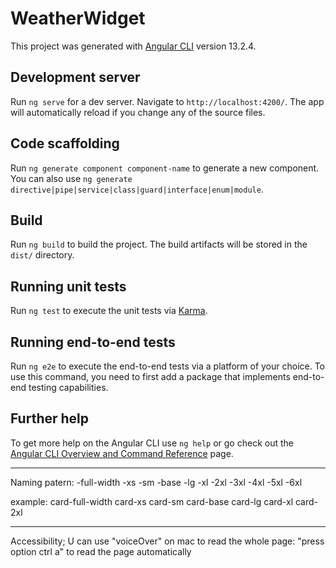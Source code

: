 # WeatherWidget

This project was generated with [Angular CLI](https://github.com/angular/angular-cli) version 13.2.4.

## Development server

Run `ng serve` for a dev server. Navigate to `http://localhost:4200/`. The app will automatically reload if you change any of the source files.

## Code scaffolding

Run `ng generate component component-name` to generate a new component. You can also use `ng generate directive|pipe|service|class|guard|interface|enum|module`.

## Build

Run `ng build` to build the project. The build artifacts will be stored in the `dist/` directory.

## Running unit tests

Run `ng test` to execute the unit tests via [Karma](https://karma-runner.github.io).

## Running end-to-end tests

Run `ng e2e` to execute the end-to-end tests via a platform of your choice. To use this command, you need to first add a package that implements end-to-end testing capabilities.

## Further help

To get more help on the Angular CLI use `ng help` or go check out the [Angular CLI Overview and Command Reference](https://angular.io/cli) page.


-----

Naming patern:
-full-width
-xs
-sm
-base
-lg
-xl
-2xl
-3xl
-4xl
-5xl
-6xl

example:
card-full-width
card-xs
card-sm
card-base
card-lg
card-xl
card-2xl

_____

Accessibility;
U can use "voiceOver" on mac to read the whole page: "press option ctrl a" to read the page automatically